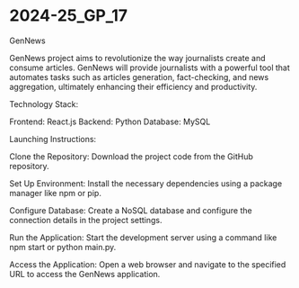 # 2024-25_GP_17
GenNews 

GenNews project aims to revolutionize the way journalists create and consume articles. GenNews will provide journalists with a powerful tool that automates tasks such as articles generation, fact-checking, and news aggregation, ultimately enhancing their efficiency and productivity.



Technology Stack:


Frontend: React.js
Backend: Python
Database: MySQL


Launching Instructions:


Clone the Repository: Download the project code from the GitHub repository.

Set Up Environment: Install the necessary dependencies using a package manager like npm or pip.

Configure Database: Create a NoSQL database and configure the connection details in the project settings.

Run the Application: Start the development server using a command like npm start or python main.py.

Access the Application: Open a web browser and navigate to the specified URL to access the GenNews application.
